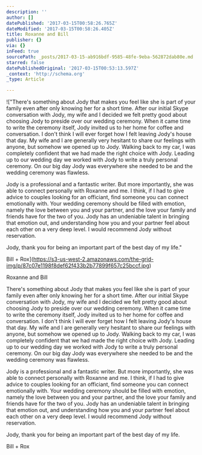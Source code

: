 ```yaml
---
description: ''
author: []
datePublished: '2017-03-15T00:58:26.765Z'
dateModified: '2017-03-15T00:58:26.405Z'
title: Roxanne and Bill
publisher: {}
via: {}
inFeed: true
sourcePath: _posts/2017-03-15-ab916bdf-9585-48fe-9eba-562872dab80e.md
starred: false
datePublishedOriginal: '2017-03-15T00:53:13.597Z'
_context: 'http://schema.org'
_type: Article

---
```

!["There's something about Jody that makes you feel like she is part of your family even after only knowing her for a short time. After our initial Skype conversation with Jody, my wife and I decided we felt pretty good about choosing Jody to preside over our wedding ceremony. When it came time to write the ceremony itself, Jody invited us to her home for coffee and conversation. I don't think I will ever forget how I felt leaving Jody's house that day. My wife and I are generally very hesitant to share our feelings with anyone, but somehow we opened up to Jody. Walking back to my car, I was completely confident that we had made the right choice with Jody. Leading up to our wedding day we worked with Jody to write a truly personal ceremony. On our big day Jody was everywhere she needed to be and the wedding ceremony was flawless.

Jody is a professional and a fantastic writer. But more importantly, she was able to connect personally with Roxanne and me. I think, if I had to give advice to couples looking for an officiant, find someone you can connect emotionally with. Your wedding ceremony should be filled with emotion, namely the love between you and your partner, and the love your family and friends have for the two of you. Jody has an undeniable talent in bringing that emotion out, and understanding how you and your partner feel about each other on a very deep level. I would recommend Jody without reservation.

Jody, thank you for being an important part of the best day of my life."

Bill + Rox](https://s3-us-west-2.amazonaws.com/the-grid-img/p/87c07e1198f8def62f433b2b77899f657c25bccf.jpg)

Roxanne and Bill

There's something about Jody that makes you feel like she is part of your family even after only knowing her for a short time. After our initial Skype conversation with Jody, my wife and I decided we felt pretty good about choosing Jody to preside over our wedding ceremony. When it came time to write the ceremony itself, Jody invited us to her home for coffee and conversation. I don't think I will ever forget how I felt leaving Jody's house that day. My wife and I are generally very hesitant to share our feelings with anyone, but somehow we opened up to Jody. Walking back to my car, I was completely confident that we had made the right choice with Jody. Leading up to our wedding day we worked with Jody to write a truly personal ceremony. On our big day Jody was everywhere she needed to be and the wedding ceremony was flawless.

Jody is a professional and a fantastic writer. But more importantly, she was able to connect personally with Roxanne and me. I think, if I had to give advice to couples looking for an officiant, find someone you can connect emotionally with. Your wedding ceremony should be filled with emotion, namely the love between you and your partner, and the love your family and friends have for the two of you. Jody has an undeniable talent in bringing that emotion out, and understanding how you and your partner feel about each other on a very deep level. I would recommend Jody without reservation.

Jody, thank you for being an important part of the best day of my life.

Bill + Rox